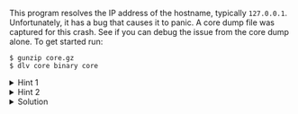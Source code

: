 
This program resolves the IP address of the hostname, typically `127.0.0.1`.
Unfortunately, it has a bug that causes it to panic. A core dump file was
captured for this crash. See if you can debug the issue from the core dump
alone. To get started run:

```
$ gunzip core.gz
$ dlv core binary core
```

<details>
  <summary>Hint 1</summary>

  Use `bt` to show a stack of where the panic happened. There is a lot of
  runtime code listed. It is usually a good idea to look for non-runtime code
  and find code that is specific to your program. Are there any frames here
  that look interesting?
</details>

<details>
  <summary>Hint 2</summary>

  Use `frame <m>` to set your frame to where the panic happened. This seems
  to be the correct frame:

  ```
  14  0x000000000053c706 in main.main
    at ./main.go:17
  ```

  Once the frame is set look around to see why this panic happened.
</details>

<details>
  <summary>Solution</summary>

  If you inspect the `err` value it was set to `nil` yet the panic still happened:

  ```
  (dlv) p err
  error(*main.codeError) nil
  ```

  Isn't that strange? As it turns out this value isn't a true `nil`, it is
  actually a typed `nil` with the type `*main.codeError`. This additional
  type information means that when you compare it to `nil` using `err != nil`
  it will actually be not `nil`.

  The solution here is to change the return type of `resolve` to be the
  `error` interface.
</details>
